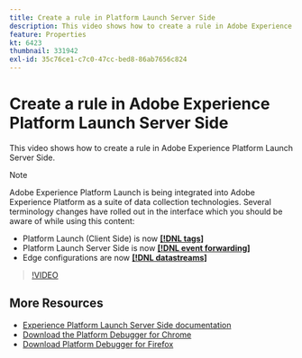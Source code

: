 ```yaml
---
title: Create a rule in Platform Launch Server Side
description: This video shows how to create a rule in Adobe Experience Platform Launch Server Side.
feature: Properties
kt: 6423
thumbnail: 331942
exl-id: 35c76ce1-c7c0-47cc-bed8-86ab7656c824
---
```

# Create a rule in Adobe Experience Platform Launch Server Side

This video shows how to create a rule in Adobe Experience Platform Launch Server Side. 

>[!NOTE]
>
>Adobe Experience Platform Launch is being integrated into Adobe Experience Platform as a suite of data collection technologies. Several terminology changes have rolled out in the interface which you should be aware of while using this content:
>
> * Platform Launch (Client Side) is now **[[!DNL tags]](https://experienceleague.adobe.com/docs/launch/using/home.html)** 
> * Platform Launch Server Side is now **[[!DNL event forwarding]](https://experienceleague.adobe.com/docs/launch/using/server-side-info/server-side-overview.html)** 
> * Edge configurations  are now **[[!DNL datastreams]](https://experienceleague.adobe.com/docs/experience-platform/edge/fundamentals/datastreams.html)**

>[!VIDEO](https://video.tv.adobe.com/v/331942?quality=12&learn=on)

## More Resources

* [Experience Platform Launch Server Side documentation](https://experienceleague.adobe.com/docs/launch/using/server-side-info/server-side-overview.html)
* [Download the Platform Debugger for Chrome](https://chrome.google.com/webstore/detail/adobe-experience-platform/bfnnokhpnncpkdmbokanobigaccjkpob)
* [Download Platform Debugger for Firefox](https://addons.mozilla.org/en-US/firefox/addon/adobe-experience-platform-dbg/)
